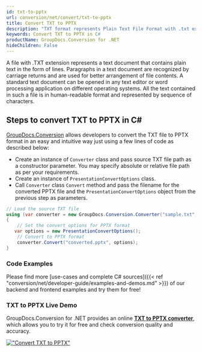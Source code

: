 ```yaml
---
id: txt-to-pptx
url: conversion/net/convert/txt-to-pptx
title: Convert TXT to PPTX
description: "TXT format represents Plain Text File Format with .txt extension. Learn how to convert TXT to PPTX file programmatically in C# language using GroupDocs.Conversion for .NET library."
keywords: Convert TXT to PPTX in C#
productName: GroupDocs.Conversion for .NET
hideChildren: False
---
```


A file with .TXT extension represents a text document that contains plain text in the form of lines. Paragraphs in a text document are recognized by carriage returns and are used for better arrangement of file contents. A standard text document can be opened in any text editor or word processing application on different operating systems. All the text contained in such a file is in human-readable format and represented by sequence of characters.

## Steps to convert TXT to PPTX in C#

[GroupDocs.Conversion](https://products.groupdocs.com/conversion/net) allows developers to convert the TXT file to PPTX format in an easy and intuitive way just using a few lines of code as described below:

* Create an instance of `Converter` class and pass source TXT file path as a constructor parameter. You may specify absolute or relative file path as per your requirements. 
* Create an instance of `PresentationConvertOptions` class.
* Call `Converter` class `Convert` method and pass the filename for the converted PPTX file and the `PresentationConvertOptions` object from the previous step as parameters.

```csharp
// Load the source TXT file
using (var converter = new GroupDocs.Conversion.Converter("sample.txt"))
{
    // Set the convert options for PPTX format
   var options = new PresentationConvertOptions();
    // Convert to PPTX format
    converter.Convert("converted.pptx", options);
}
```

### Code Examples

Please find more [use-cases and complete C# sources]({{< ref "conversion/net/developer-guide/examples-and-demos.md" >}}) of our backend and frontend examples and try them for free!

### TXT to PPTX Live Demo

GroupDocs.Conversion for .NET provides an online [**TXT to PPTX converter**](https://products.groupdocs.app/conversion/txt-to-pptx), which allows you to try it for free and check conversion quality and accuracy.

[!["Convert TXT to PPTX"](conversion/net/images/convert-to-pptx/convert-txt-to-pptx.png)](https://products.groupdocs.app/conversion/txt-to-pptx)